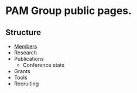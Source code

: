 # PAM Group public pages.

## Structure

* [Members](members.md)
* Research
* Publications
    - Conference stats
* Grants
* Tools
* Recruiting
